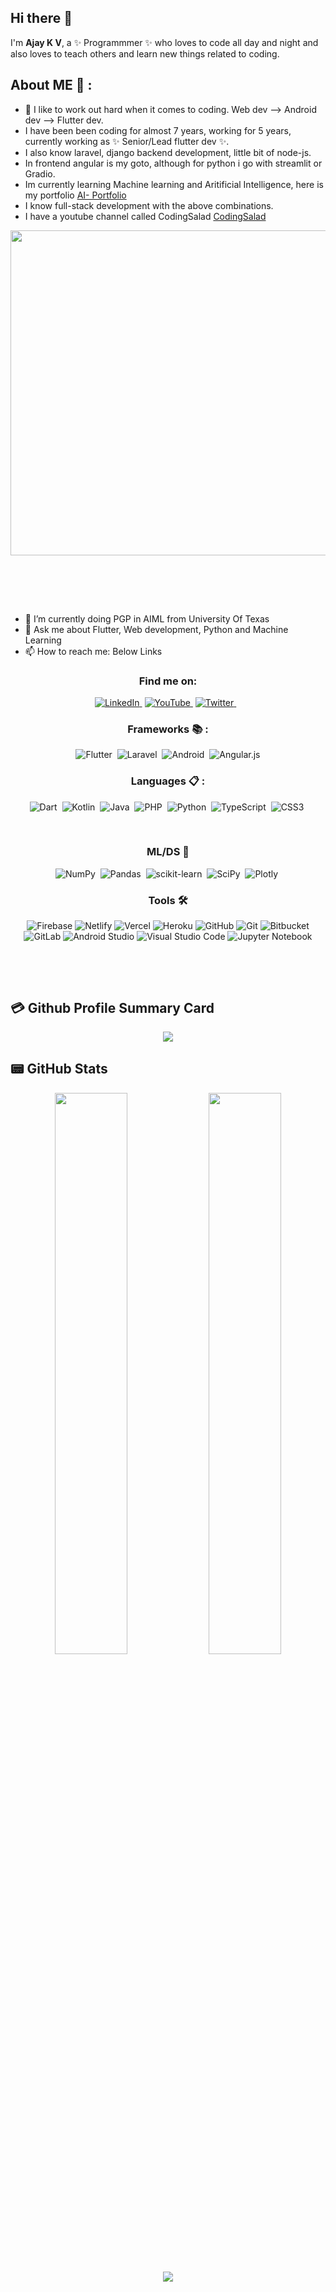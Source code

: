## Hi there 👋
I'm **Ajay K V**, a ✨ Programmmer ✨ who loves to code all day and night and also loves to teach others and learn new things related to coding.


## About ME 💬 :
- 🔭 I like to work out hard when it comes to coding. Web dev --> Android dev --> Flutter dev.
- I have been been coding for almost 7 years, working for 5 years, currently working as ✨ Senior/Lead flutter dev ✨. 
- I also know laravel, django backend development, little bit of node-js.
- In frontend angular is my goto, although for python i go with streamlit or Gradio. 
- Im currently learning Machine learning and Aritificial Intelligence, here is my portfolio [AI- Portfolio](https://eportfolio.mygreatlearning.com/ajay-k-v)
- I know full-stack development with the above combinations. 
- I have a youtube channel called CodingSalad [CodingSalad](https://www.youtube.com/@codingsalad/videos)

<div id="head_" align ="center">
  <img src="https://i.imgur.com/0zT5B10.gif" width ="520"/>
  </div>
 &nbsp;

 &nbsp;
<div align="center">  
<img src="https://komarev.com/ghpvc/?username=Ajay9o9&style=flat-square&color=blue" alt=""/>
 </div>
&nbsp;
<div>
  
- 🌱 I’m currently doing PGP in AIML from University Of Texas 
- 💬 Ask me about Flutter, Web development, Python and Machine Learning
- 📫 How to reach me: Below Links

</div>
<div align="center">

  ### Find me on:
   <a href="https://www.linkedin.com/in/iamajaykv/"> ![LinkedIn](https://img.shields.io/badge/linkedin-%230077B5.svg?style=for-the-badge&logo=linkedin&logoColor=white)&nbsp;</a>
   <a href="https://www.youtube.com/channel/UC2NM7zDY40Y7djGgk4GP4iA">![YouTube](https://img.shields.io/badge/YouTube-%23FF0000.svg?style=for-the-badge&logo=YouTube&logoColor=white)&nbsp;</a>
   <a href="https://twitter.com/ItsmeAjayKV">![Twitter](https://img.shields.io/badge/Twitter-%231DA1F2.svg?style=for-the-badge&logo=Twitter&logoColor=white)&nbsp;</a>
   &nbsp;
  <br />
  
  ### Frameworks 📚 :
  ![Flutter](https://img.shields.io/badge/Flutter-%2302569B.svg?style=for-the-badge&logo=Flutter&logoColor=white)&nbsp;
  ![Laravel](https://img.shields.io/badge/laravel-%23FF2D20.svg?style=for-the-badge&logo=laravel&logoColor=white)&nbsp;
  ![Android](https://img.shields.io/badge/Android-3DDC84?style=for-the-badge&logo=android&logoColor=white)&nbsp;
  ![Angular.js](https://img.shields.io/badge/angular.js-%23E23237.svg?style=for-the-badge&logo=angularjs&logoColor=white)
  <br />
   
  ### Languages 📋 :
  ![Dart](https://img.shields.io/badge/dart-%230175C2.svg?style=for-the-badge&logo=dart&logoColor=white)&nbsp;
  ![Kotlin](https://img.shields.io/badge/kotlin-%230095D5.svg?style=for-the-badge&logo=kotlin&logoColor=white)&nbsp;
  ![Java](https://img.shields.io/badge/java-%23ED8B00.svg?style=for-the-badge&logo=java&logoColor=white)&nbsp;
  ![PHP](https://img.shields.io/badge/php-%23777BB4.svg?style=for-the-badge&logo=php&logoColor=white)&nbsp;
  ![Python](https://img.shields.io/badge/python-3670A0?style=for-the-badge&logo=python&logoColor=ffdd54)&nbsp;
  ![TypeScript](https://img.shields.io/badge/typescript-%23007ACC.svg?style=for-the-badge&logo=typescript&logoColor=white)&nbsp;
  ![CSS3](https://img.shields.io/badge/css3-%231572B6.svg?style=for-the-badge&logo=css3&logoColor=white)&nbsp;
  
  <br />
  
  ### ML/DS 🤖
  ![NumPy](https://img.shields.io/badge/numpy-%23013243.svg?style=for-the-badge&logo=numpy&logoColor=white)&nbsp;
  ![Pandas](https://img.shields.io/badge/pandas-%23150458.svg?style=for-the-badge&logo=pandas&logoColor=white)&nbsp;
  ![scikit-learn](https://img.shields.io/badge/scikit--learn-%23F7931E.svg?style=for-the-badge&logo=scikit-learn&logoColor=white)&nbsp;
  ![SciPy](https://img.shields.io/badge/SciPy-%230C55A5.svg?style=for-the-badge&logo=scipy&logoColor=%white)&nbsp;
  ![Plotly](https://img.shields.io/badge/Plotly-%233F4F75.svg?style=for-the-badge&logo=plotly&logoColor=white)&nbsp;
  
  ### Tools 🛠
  
  ![Firebase](https://img.shields.io/badge/firebase-%23039BE5.svg?style=for-the-badge&logo=firebase)
  ![Netlify](https://img.shields.io/badge/netlify-%23000000.svg?style=for-the-badge&logo=netlify&logoColor=#00C7B7)
  ![Vercel](https://img.shields.io/badge/vercel-%23000000.svg?style=for-the-badge&logo=vercel&logoColor=white)
  ![Heroku](https://img.shields.io/badge/heroku-%23430098.svg?style=for-the-badge&logo=heroku&logoColor=white)
  ![GitHub](https://img.shields.io/badge/github-%23121011.svg?style=for-the-badge&logo=github&logoColor=white)
  ![Git](https://img.shields.io/badge/git-%23F05033.svg?style=for-the-badge&logo=git&logoColor=white)
  ![Bitbucket](https://img.shields.io/badge/bitbucket-%230047B3.svg?style=for-the-badge&logo=bitbucket&logoColor=white)
  ![GitLab](https://img.shields.io/badge/gitlab-%23181717.svg?style=for-the-badge&logo=gitlab&logoColor=white)
  ![Android Studio](https://img.shields.io/badge/Android%20Studio-3DDC84.svg?style=for-the-badge&logo=android-studio&logoColor=white)
  ![Visual Studio Code](https://img.shields.io/badge/Visual%20Studio%20Code-0078d7.svg?style=for-the-badge&logo=visual-studio-code&logoColor=white)
  ![Jupyter Notebook](https://img.shields.io/badge/jupyter-%23FA0F00.svg?style=for-the-badge&logo=jupyter&logoColor=white)
</div>
&nbsp;




&nbsp;

## 💳 Github Profile Summary Card
<p align="center">
  <img src="https://github-profile-summary-cards.vercel.app/api/cards/profile-details?username=Ajay9o9&theme=radical"/>
</p>

## 📟 GitHub Stats
<p align="center">
	<img width="48%" src="https://github-readme-stats.vercel.app/api?username=Ajay9o9&show_icons=true&theme=radical" />
	<img width="48%" src="https://github-readme-streak-stats.herokuapp.com/?user=Ajay9o9&theme=radical" />
</p>



<div align="center">  
  <img src ="https://i.imgur.com/PqoavY9.gif"/>
 </div>

